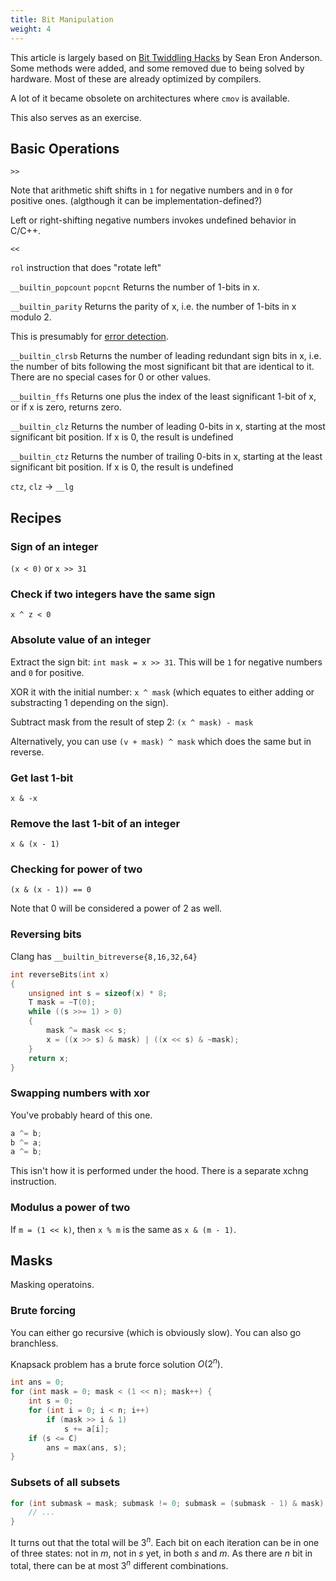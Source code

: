 ```yaml
---
title: Bit Manipulation
weight: 4
---
```


This article is largely based on [Bit Twiddling Hacks](https://graphics.stanford.edu/~seander/bithacks.html) by Sean Eron Anderson. Some methods were added, and some removed due to being solved by hardware. Most of these are already optimized by compilers.

A lot of it became obsolete on architectures where `cmov` is available.

This also serves as an exercise.

## Basic Operations

`>>`

Note that arithmetic shift shifts in `1` for negative numbers and in `0` for positive ones. (algthough it can be implementation-defined?)

Left or right-shifting negative numbers invokes undefined behavior in C/C++.

`<<`

`rol` instruction that does "rotate left"

`__builtin_popcount` `popcnt` Returns the number of 1-bits in x.

`__builtin_parity` Returns the parity of x, i.e. the number of 1-bits in x modulo 2.

This is presumably for [error detection](https://en.wikipedia.org/wiki/Parity_bit).

`__builtin_clrsb` Returns the number of leading redundant sign bits in x, i.e. the number of bits following the most significant bit that are identical to it. There are no special cases for 0 or other values.

`__builtin_ffs` Returns one plus the index of the least significant 1-bit of x, or if x is zero, returns zero.

`__builtin_clz` Returns the number of leading 0-bits in x, starting at the most significant bit position. If x is 0, the result is undefined

`__builtin_ctz` Returns the number of trailing 0-bits in x, starting at the least significant bit position. If x is 0, the result is undefined

`ctz`, `clz` -> `__lg`

## Recipes

### Sign of an integer

`(x < 0)` or `x >> 31`

### Check if two integers have the same sign

`x ^ z < 0`

### Absolute value of an integer

Extract the sign bit: `int mask = x >> 31`. This will be `1` for negative numbers and `0` for positive.

XOR it with the initial number: `x ^ mask` (which equates to either adding or substracting 1 depending on the sign).

Subtract mask from the result of step 2: `(x ^ mask) - mask`

Alternatively, you can use `(v + mask) ^ mask` which does the same but in reverse.

### Get last 1-bit

`x & -x`

### Remove the last 1-bit of an integer

`x & (x - 1)`

### Checking for power of two

`(x & (x - 1)) == 0`

Note that 0 will be considered a power of 2 as well. 

### Reversing bits

Clang has `__builtin_bitreverse{8,16,32,64}`

```c++
int reverseBits(int x)
{
	unsigned int s = sizeof(x) * 8;
	T mask = ~T(0);
	while ((s >>= 1) > 0)
	{
		mask ^= mask << s;
		x = ((x >> s) & mask) | ((x << s) & ~mask);
	}
	return x;
}
```

### Swapping numbers with xor

You've probably heard of this one.

```c++
a ^= b;
b ^= a;
a ^= b;
```

This isn't how it is performed under the hood. There is a separate xchng instruction.

### Modulus a power of two

If `m = (1 << k)`, then `x % m` is the same as `x & (m - 1)`.

## Masks

Masking operatoins.

### Brute forcing

You can either go recursive (which is obviously slow). You can also go branchless.

Knapsack problem has a brute force solution $O(2^n)$.

```c++
int ans = 0;
for (int mask = 0; mask < (1 << n); mask++) {
    int s = 0;
    for (int i = 0; i < n; i++)
        if (mask >> i & 1)
            s += a[i];
    if (s <= C)
        ans = max(ans, s);
}
```

### Subsets of all subsets

```c++
for (int submask = mask; submask != 0; submask = (submask - 1) & mask) {
    // ...
}
```

It turns out that the total will be $3^n$. Each bit on each iteration can be in one of three states: not in $m$, not in $s$ yet, in both $s$ and $m$. As there are $n$ bit in total, there can be at most $3^n$ different combinations.
